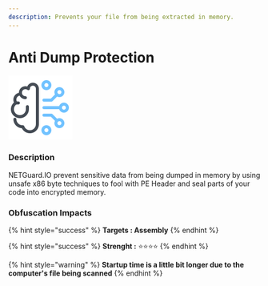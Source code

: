 ```yaml
---
description: Prevents your file from being extracted in memory.
---
```


# Anti Dump Protection

![](../.gitbook/assets/anti-dump.png)

### Description

NETGuard.IO prevent sensitive data from being dumped in memory by using unsafe x86 byte techniques to fool with PE Header and seal parts of your code into encrypted memory.

### Obfuscation Impacts

{% hint style="success" %}
**Targets : Assembly**
{% endhint %}

{% hint style="success" %}
**Strenght :** ⭐⭐⭐⭐
{% endhint %}

{% hint style="warning" %}
**Startup time is a little bit longer due to the computer's file being scanned**
{% endhint %}

